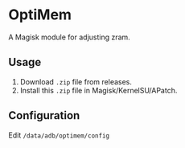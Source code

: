 # OptiMem

A Magisk module for adjusting zram.

## Usage

1. Download `.zip` file from releases.
2. Install this `.zip` file in Magisk/KernelSU/APatch.

## Configuration

Edit `/data/adb/optimem/config`
